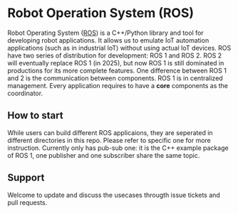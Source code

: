 # Robot Operation System (ROS) 

Robot Operating System ([ROS](https://www.ros.org)) is a C++/Python library and tool for developing robot applications.
It allows us to emulate IoT automation applications (such as in industrial IoT) without using actual IoT devices.
ROS have two series of distribution for development: ROS 1 and ROS 2. ROS 2 will eventually replace ROS 1 (in 2025),
but now ROS 1 is still dominated in productions for its more complete features.
One difference between ROS 1 and 2 is the communication between components.
ROS 1 is in centralized management. Every application requires to have a **core** components as the coordinator.

## How to start

While users can build different ROS applicaions, they are seperated in different directories in this repo.
Please refer to specific one for more instruction.
Currently only has pub-sub one: it is the C++ example package of ROS 1,
one publisher and one subscriber share the same topic.


## Support

Welcome to update and discuss the usecases througth issue tickets and pull requests.

